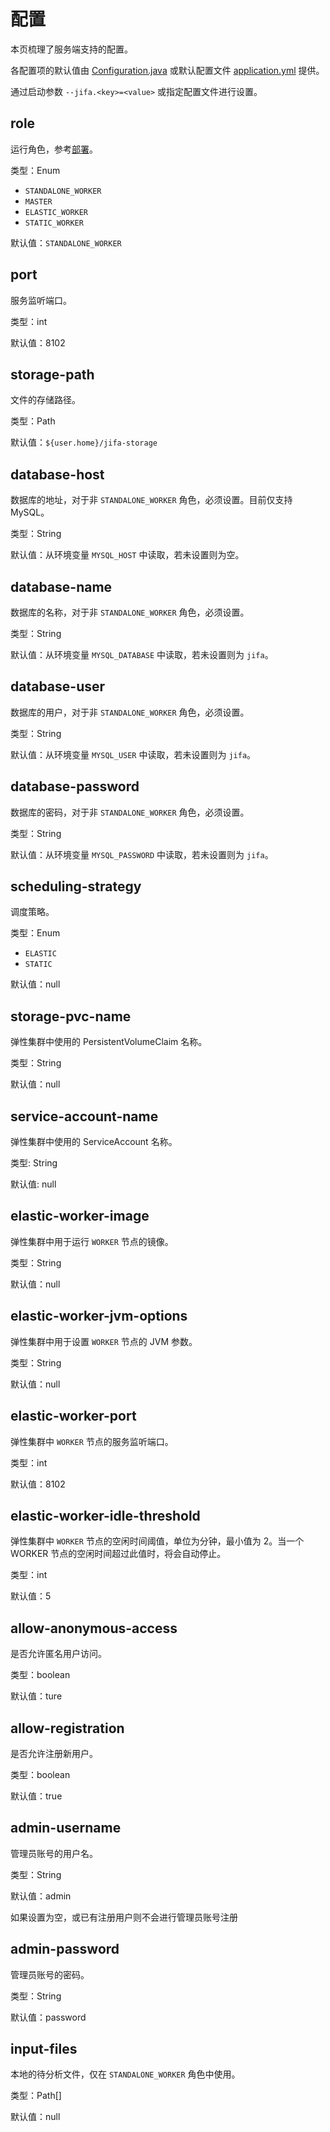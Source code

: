 # 配置

本页梳理了服务端支持的配置。

各配置项的默认值由 [Configuration.java](https://github.com/eclipse/jifa/blob/main/server/src/main/java/org/eclipse/jifa/server/Configuration.java)
或默认配置文件 [application.yml](https://github.com/eclipse/jifa/blob/main/server/src/main/resources/application.yml)
提供。

通过启动参数 `--jifa.<key>=<value>` 或指定配置文件进行设置。

## role

运行角色，参考[部署](./deployment.md)。

类型：Enum

- `STANDALONE_WORKER`
- `MASTER`
- `ELASTIC_WORKER`
- `STATIC_WORKER`

默认值：`STANDALONE_WORKER`

## port

服务监听端口。

类型：int

默认值：8102

## storage-path

文件的存储路径。

类型：Path

默认值：`${user.home}/jifa-storage`

## database-host

数据库的地址，对于非 `STANDALONE_WORKER` 角色，必须设置。目前仅支持 MySQL。

类型：String

默认值：从环境变量 `MYSQL_HOST` 中读取，若未设置则为空。

## database-name

数据库的名称，对于非 `STANDALONE_WORKER` 角色，必须设置。

类型：String

默认值：从环境变量 `MYSQL_DATABASE` 中读取，若未设置则为 `jifa`。

## database-user

数据库的用户，对于非 `STANDALONE_WORKER` 角色，必须设置。

类型：String

默认值：从环境变量 `MYSQL_USER` 中读取，若未设置则为 `jifa`。

## database-password

数据库的密码，对于非 `STANDALONE_WORKER` 角色，必须设置。

类型：String

默认值：从环境变量 `MYSQL_PASSWORD` 中读取，若未设置则为 `jifa`。

## scheduling-strategy

调度策略。

类型：Enum

- `ELASTIC`
- `STATIC`

默认值：null

## storage-pvc-name

弹性集群中使用的 PersistentVolumeClaim 名称。

类型：String

默认值：null

## service-account-name

弹性集群中使用的 ServiceAccount 名称。

类型: String

默认值: null

## elastic-worker-image

弹性集群中用于运行 `WORKER` 节点的镜像。

类型：String

默认值：null

## elastic-worker-jvm-options

弹性集群中用于设置 `WORKER` 节点的 JVM 参数。

类型：String

默认值：null

## elastic-worker-port

弹性集群中 `WORKER` 节点的服务监听端口。

类型：int

默认值：8102

## elastic-worker-idle-threshold

弹性集群中 `WORKER` 节点的空闲时间阈值，单位为分钟，最小值为 2。当一个 WORKER 节点的空闲时间超过此值时，将会自动停止。

类型：int

默认值：5

## allow-anonymous-access

是否允许匿名用户访问。

类型：boolean

默认值：ture

## allow-registration

是否允许注册新用户。

类型：boolean

默认值：true

## admin-username

管理员账号的用户名。

类型：String

默认值：admin

如果设置为空，或已有注册用户则不会进行管理员账号注册

## admin-password

管理员账号的密码。

类型：String

默认值：password

## input-files

本地的待分析文件，仅在 `STANDALONE_WORKER` 角色中使用。

类型：Path[]

默认值：null